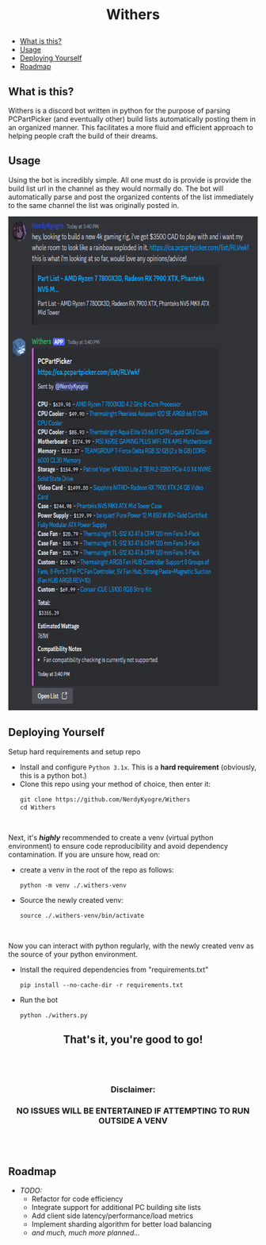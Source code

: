 # <p align=center> Withers

- [What is this?](#what-is-this)
- [Usage](#usage)
- [Deploying Yourself](#deploying-yourself)
- [Roadmap](#roadmap)


## What is this?
Withers is a discord bot written in python for the purpose of parsing PCPartPicker (and eventually other) build lists automatically posting them in an organized manner. This facilitates a more fluid and efficient approach to helping people craft the build of their dreams.


## Usage

Using the bot is incredibly simple. All one must do is provide is provide the build list url in the channel as they would normally do. The bot will automatically parse and post the organized contents of the list immediately to the same channel the list was originally posted in. 

<p align=center> <img src="examples/example-1.png?raw=true" alt="Withers output example" style="width:695px;height:995px"/>



## Deploying Yourself 
Setup hard requirements and setup repo
- Install and configure ``Python 3.1x``. This is a **hard requirement** (obviously, this is a python bot.)
- Clone this repo using your method of choice, then enter it:
    ```Sh
    git clone https://github.com/NerdyKyogre/Withers
    cd Withers
    ```
    <br>
Next, it's ***highly*** recommended to create a venv (virtual python environment) to ensure code reproducibility and avoid dependency contamination. If you are unsure how, read on:
- create a venv in the root of the repo as follows:
    ```Sh
    python -m venv ./.withers-venv
    ```
- Source the newly created venv:
    ```Sh
    source ./.withers-venv/bin/activate
    ```
    <br>
Now you can interact with python regularly, with the newly created venv as the source of your python environment.
- Install the required dependencies from "requirements.txt"
    ```Sh
    pip install --no-cache-dir -r requirements.txt
    ```
- Run the bot
    ```Sh
    python ./withers.py
    ```
## <p align=center> That's it, you're good to go!
<br>
<br>

### <p align=center> Disclaimer:

### <p align=center> **NO ISSUES WILL BE ENTERTAINED IF ATTEMPTING TO RUN OUTSIDE A VENV**
<br>
<br>

## Roadmap
- *TODO:*
  - Refactor for code efficiency
  - Integrate support for additional PC building site lists
  - Add client side latency/performance/load metrics
  - Implement sharding algorithm for better load balancing
  -  *and much, much more planned...*